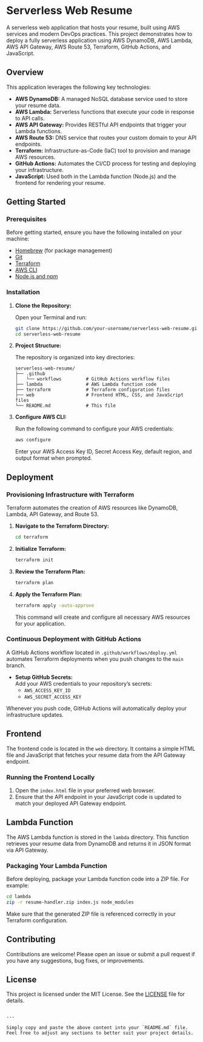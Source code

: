 # Serverless Web Resume

A serverless web application that hosts your resume, built using AWS services and modern DevOps practices. This project demonstrates how to deploy a fully serverless application using AWS DynamoDB, AWS Lambda, AWS API Gateway, AWS Route 53, Terraform, GitHub Actions, and JavaScript.

## Overview

This application leverages the following key technologies:

- **AWS DynamoDB:** A managed NoSQL database service used to store your resume data.
- **AWS Lambda:** Serverless functions that execute your code in response to API calls.
- **AWS API Gateway:** Provides RESTful API endpoints that trigger your Lambda functions.
- **AWS Route 53:** DNS service that routes your custom domain to your API endpoints.
- **Terraform:** Infrastructure-as-Code (IaC) tool to provision and manage AWS resources.
- **GitHub Actions:** Automates the CI/CD process for testing and deploying your infrastructure.
- **JavaScript:** Used both in the Lambda function (Node.js) and the frontend for rendering your resume.

## Getting Started

### Prerequisites

Before getting started, ensure you have the following installed on your machine:
- [Homebrew](https://brew.sh/) (for package management)
- [Git](https://git-scm.com/)
- [Terraform](https://www.terraform.io/downloads)
- [AWS CLI](https://aws.amazon.com/cli/)
- [Node.js and npm](https://nodejs.org/)

### Installation

1. **Clone the Repository:**

   Open your Terminal and run:

   ```bash
   git clone https://github.com/your-username/serverless-web-resume.git
   cd serverless-web-resume
   ```

2. **Project Structure:**

   The repository is organized into key directories:

   ```
   serverless-web-resume/
   ├── .github
   │   └── workflows         # GitHub Actions workflow files
   ├── lambda                # AWS Lambda function code
   ├── terraform             # Terraform configuration files
   ├── web                   # Frontend HTML, CSS, and JavaScript files
   └── README.md             # This file
   ```

3. **Configure AWS CLI:**

   Run the following command to configure your AWS credentials:

   ```bash
   aws configure
   ```

   Enter your AWS Access Key ID, Secret Access Key, default region, and output format when prompted.

## Deployment

### Provisioning Infrastructure with Terraform

Terraform automates the creation of AWS resources like DynamoDB, Lambda, API Gateway, and Route 53.

1. **Navigate to the Terraform Directory:**

   ```bash
   cd terraform
   ```

2. **Initialize Terraform:**

   ```bash
   terraform init
   ```

3. **Review the Terraform Plan:**

   ```bash
   terraform plan
   ```

4. **Apply the Terraform Plan:**

   ```bash
   terraform apply -auto-approve
   ```

   This command will create and configure all necessary AWS resources for your application.

### Continuous Deployment with GitHub Actions

A GitHub Actions workflow located in `.github/workflows/deploy.yml` automates Terraform deployments when you push changes to the `main` branch.

- **Setup GitHub Secrets:**  
  Add your AWS credentials to your repository’s secrets:
  - `AWS_ACCESS_KEY_ID`
  - `AWS_SECRET_ACCESS_KEY`

Whenever you push code, GitHub Actions will automatically deploy your infrastructure updates.

## Frontend

The frontend code is located in the `web` directory. It contains a simple HTML file and JavaScript that fetches your resume data from the API Gateway endpoint.

### Running the Frontend Locally

1. Open the `index.html` file in your preferred web browser.
2. Ensure that the API endpoint in your JavaScript code is updated to match your deployed API Gateway endpoint.

## Lambda Function

The AWS Lambda function is stored in the `lambda` directory. This function retrieves your resume data from DynamoDB and returns it in JSON format via API Gateway.

### Packaging Your Lambda Function

Before deploying, package your Lambda function code into a ZIP file. For example:

```bash
cd lambda
zip -r resume-handler.zip index.js node_modules
```

Make sure that the generated ZIP file is referenced correctly in your Terraform configuration.

## Contributing

Contributions are welcome! Please open an issue or submit a pull request if you have any suggestions, bug fixes, or improvements.

## License

This project is licensed under the MIT License. See the [LICENSE](LICENSE) file for details.
```

---

Simply copy and paste the above content into your `README.md` file. Feel free to adjust any sections to better suit your project details.
